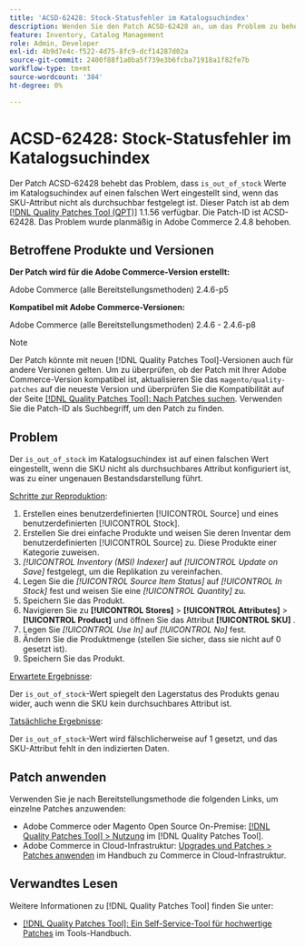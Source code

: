```yaml
---
title: 'ACSD-62428: Stock-Statusfehler im Katalogsuchindex'
description: Wenden Sie den Patch ACSD-62428 an, um das Problem zu beheben, dass der Wert „is_out_of_stock“ im Katalogsuchindex falsch festgelegt ist, wenn die SKU nicht als durchsuchbares Attribut festgelegt ist.
feature: Inventory, Catalog Management
role: Admin, Developer
exl-id: 4b9d7e4c-f522-4d75-8fc9-dcf14287d02a
source-git-commit: 2400f88f1a0ba5f739e3b6fcba71918a1f82fe7b
workflow-type: tm+mt
source-wordcount: '384'
ht-degree: 0%

---
```


# ACSD-62428: Stock-Statusfehler im Katalogsuchindex

Der Patch ACSD-62428 behebt das Problem, dass `is_out_of_stock` Werte im Katalogsuchindex auf einen falschen Wert eingestellt sind, wenn das SKU-Attribut nicht als durchsuchbar festgelegt ist. Dieser Patch ist ab dem [[!DNL Quality Patches Tool (QPT)]](/help/tools/quality-patches-tool/quality-patches-tool-to-self-serve-quality-patches.md) 1.1.56 verfügbar. Die Patch-ID ist ACSD-62428. Das Problem wurde planmäßig in Adobe Commerce 2.4.8 behoben.

## Betroffene Produkte und Versionen

**Der Patch wird für die Adobe Commerce-Version erstellt:**

Adobe Commerce (alle Bereitstellungsmethoden) 2.4.6-p5

**Kompatibel mit Adobe Commerce-Versionen:**

Adobe Commerce (alle Bereitstellungsmethoden) 2.4.6 - 2.4.6-p8

>[!NOTE]
>
>Der Patch könnte mit neuen [!DNL Quality Patches Tool]-Versionen auch für andere Versionen gelten. Um zu überprüfen, ob der Patch mit Ihrer Adobe Commerce-Version kompatibel ist, aktualisieren Sie das `magento/quality-patches` auf die neueste Version und überprüfen Sie die Kompatibilität auf der Seite [[!DNL Quality Patches Tool]: Nach Patches suchen](https://experienceleague.adobe.com/tools/commerce-quality-patches/index.html). Verwenden Sie die Patch-ID als Suchbegriff, um den Patch zu finden.

## Problem

Der `is_out_of_stock` im Katalogsuchindex ist auf einen falschen Wert eingestellt, wenn die SKU nicht als durchsuchbares Attribut konfiguriert ist, was zu einer ungenauen Bestandsdarstellung führt.

<u>Schritte zur Reproduktion</u>:

1. Erstellen eines benutzerdefinierten [!UICONTROL Source] und eines benutzerdefinierten [!UICONTROL Stock].
1. Erstellen Sie drei einfache Produkte und weisen Sie deren Inventar dem benutzerdefinierten [!UICONTROL Source] zu. Diese Produkte einer Kategorie zuweisen.
1. *[!UICONTROL Inventory (MSI) Indexer]* auf *[!UICONTROL Update on Save]* festgelegt, um die Replikation zu vereinfachen.
1. Legen Sie die *[!UICONTROL Source Item Status]* auf *[!UICONTROL In Stock]* fest und weisen Sie eine *[!UICONTROL Quantity]* zu.
1. Speichern Sie das Produkt.
1. Navigieren Sie zu **[!UICONTROL Stores]** > **[!UICONTROL Attributes]** > **[!UICONTROL Product]** und öffnen Sie das Attribut **[!UICONTROL SKU]** .
1. Legen Sie *[!UICONTROL Use In]* auf *[!UICONTROL No]* fest.
1. Ändern Sie die Produktmenge (stellen Sie sicher, dass sie nicht auf 0 gesetzt ist).
1. Speichern Sie das Produkt.

<u>Erwartete Ergebnisse</u>:

Der `is_out_of_stock`-Wert spiegelt den Lagerstatus des Produkts genau wider, auch wenn die SKU kein durchsuchbares Attribut ist.

<u>Tatsächliche Ergebnisse</u>:

Der `is_out_of_stock`-Wert wird fälschlicherweise auf 1 gesetzt, und das SKU-Attribut fehlt in den indizierten Daten.

## Patch anwenden

Verwenden Sie je nach Bereitstellungsmethode die folgenden Links, um einzelne Patches anzuwenden:

* Adobe Commerce oder Magento Open Source On-Premise: [[!DNL Quality Patches Tool] > Nutzung](/help/tools/quality-patches-tool/usage.md) im [!DNL Quality Patches Tool].
* Adobe Commerce in Cloud-Infrastruktur: [Upgrades und Patches > Patches anwenden](https://experienceleague.adobe.com/docs/commerce-cloud-service/user-guide/develop/upgrade/apply-patches.html) im Handbuch zu Commerce in Cloud-Infrastruktur.

## Verwandtes Lesen

Weitere Informationen zu [!DNL Quality Patches Tool] finden Sie unter:

* [[!DNL Quality Patches Tool]: Ein Self-Service-Tool für hochwertige Patches](/help/tools/quality-patches-tool/quality-patches-tool-to-self-serve-quality-patches.md) im Tools-Handbuch.
